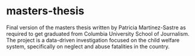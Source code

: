 # masters-thesis

Final version of the masters thesis written by Patricia Martínez-Sastre as required to get graduated from Columbia University School of Journalism. 
The project is a data-driven investigation focused on the child welfare system, specifically on neglect and abuse fatalities in the country. 
